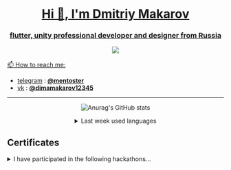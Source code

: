 <p align="center">
  <a href="" rel="noopener">
</p>

<h1 align="center">Hi 👋, I'm Dmitriy Makarov</h1>
<h3 align="center">flutter, unity professional developer and designer from Russia</h3>
<div align="center">
<img src="https://img.shields.io/badge/FAVORITE%20IDE%20-VSCode%20-gray.svg?colorA=1560BD&colorB=1E90FF&style=for-the-badge"/>

</div>

📫 How to reach me:
* [telegram](https://telegram.org/) : **[@mentoster](https://t.me/Mentoster)**
* [vk](https://vk.com/) : **[@dimamakarov12345](https://vk.com/dimamakarov12345)**

---

<div align="center">

![Anurag's GitHub stats](https://github-readme-stats.vercel.app/api?username=mentoster&show_icons=true&include_all_commits=true&count_private=true)

<details >
<summary>Last week used languages</summary>

[![mentoster's wakatime stats](https://github-readme-stats.vercel.app/api/wakatime?username=mentoster)](https://github.com/anuraghazra/github-readme-stats)

</details>

</div>

## Certificates
<details>
<summary>I have participated in the following hackathons...</summary>
<div align="center">
<p float="left">
  <img src="assets/images/junction_Dmitriy_Makarov Asia-1.png" width="200" />
  <img src="assets/images/junction_Dmitriy_Makarov-1.png" width="200" />
  <img src="assets/images/junction_skysea_game-1.png" width="200" />

</p>
<p float="left">
  <img src="assets/images/diploma-1.png" width="200" />
  <img src="assets/images/Цивровой прорыв финал-1.png" width="200" />
  <img src="assets/images/прорыв-1.png" width="200" />
</p>
<p float="left">
  <img src="assets/images/теле2_game-1.png" width="200" />
  <img src="assets/images/прорыв-2021-финал.png" width="200" />
  
</p>
</div>
</details>
